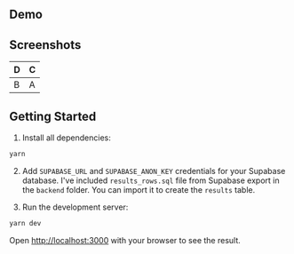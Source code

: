 ## Demo

## Screenshots

<table>
  <thead>
    <th>
      D
    </th>
    <th>
      C
    </th>
  </thead>
  <tbody>
    <td>
      B
    </td>
    <td>
      A
    </td>
  </tbody>
</table>

## Getting Started

1. Install all dependencies:

```bash
yarn
```

2. Add `SUPABASE_URL` and `SUPABASE_ANON_KEY` credentials for your Supabase database. I've included `results_rows.sql` file from Supabase export in the `backend` folder. You can import it to create the `results` table.

3. Run the development server:

```bash
yarn dev
```

Open [http://localhost:3000](http://localhost:3000) with your browser to see the result.
